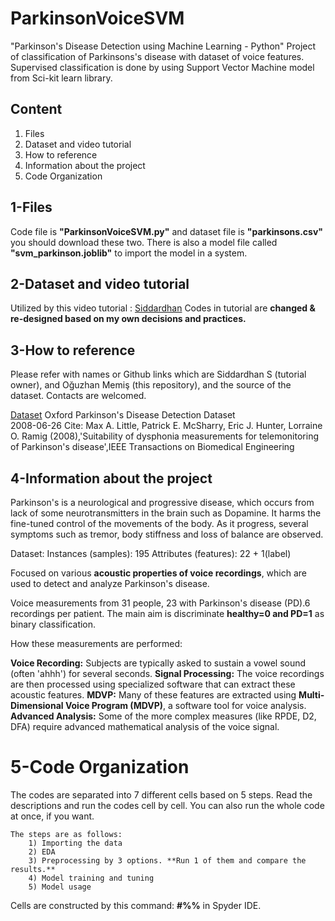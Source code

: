 # ParkinsonVoiceSVM
 
 "Parkinson's Disease Detection using Machine Learning - Python"
 Project of classification of Parkinsons's  disease with dataset of  voice features. Supervised classification is done by using Support Vector Machine model from Sci-kit learn library.



## Content
1) Files
2) Dataset and video tutorial
3) How to reference
4) Information about the project
5) Code Organization



## 1-Files

Code file is **"ParkinsonVoiceSVM.py"** and dataset file is **"parkinsons.csv"** you should download these two.
There is also a model file called **"svm_parkinson.joblib"** to import the model in a system.



## 2-Dataset and video tutorial

Utilized by this video tutorial : [Siddardhan](https://youtu.be/HbyN_ey-JVc?si=0SMd4H0ybejVNkVx) 
Codes in tutorial are **changed & re-designed based on my own decisions and practices.**



## 3-How to reference

Please refer with names or Github links which are Siddardhan S (tutorial owner), and Oğuzhan Memiş (this repository), and the source of the dataset.
Contacts are welcomed.

[Dataset](https://www.kaggle.com/datasets/thecansin/parkinsons-data-set)
Oxford Parkinson's Disease Detection Dataset    
2008-06-26
Cite: Max A. Little, Patrick E. McSharry, Eric J. Hunter, Lorraine O. Ramig (2008),'Suitability of dysphonia measurements for telemonitoring of Parkinson's disease',IEEE Transactions on Biomedical Engineering



## 4-Information about the project

Parkinson's is a neurological and progressive disease, which occurs from lack of some neurotransmitters in the brain such as Dopamine.
It harms the fine-tuned control of the movements of the body. As it progress, several symptoms such as tremor, body stiffness and loss of balance are observed. 

Dataset: 
    Instances (samples): 195
    Attributes (features): 22 + 1(label)
 
Focused on various **acoustic properties of voice recordings**, which are used to detect and analyze Parkinson's disease.

Voice measurements from 31 people, 23 with Parkinson's disease (PD).6 recordings per patient.
The main aim is discriminate **healthy=0 and PD=1** as binary classification.

How these measurements are performed:

**Voice Recording:** Subjects are typically asked to sustain a vowel sound (often 'ahhh') for several seconds.
**Signal Processing:** The voice recordings are then processed using specialized software that can extract these acoustic features.
**MDVP:** Many of these features are extracted using **Multi-Dimensional Voice Program (MDVP)**, a software tool for voice analysis.
**Advanced Analysis:** Some of the more complex measures (like RPDE, D2, DFA) require advanced mathematical analysis of the voice signal.



# 5-Code Organization

   The codes are separated into 7 different cells based on 5 steps.
    Read the descriptions and run the codes cell by cell. You can also run the whole code at once, if you want.
    
    The steps are as follows:
        1) Importing the data
        2) EDA
        3) Preprocessing by 3 options. **Run 1 of them and compare the results.** 
        4) Model training and tuning
        5) Model usage


Cells are constructed by this command: **#%%** in Spyder IDE.


